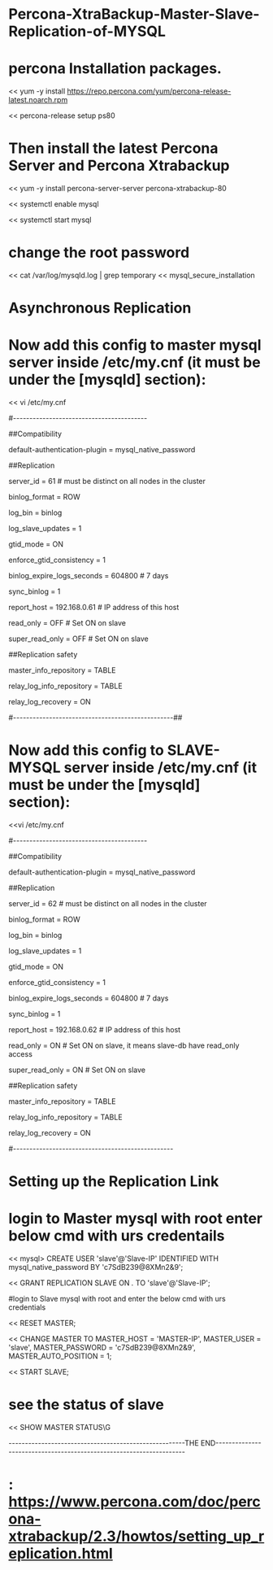 # Percona-XtraBackup-Master-Slave-Replication-of-MYSQL

# percona Installation packages.

<< yum -y install https://repo.percona.com/yum/percona-release-latest.noarch.rpm

<< percona-release setup ps80

# Then install the latest Percona Server and Percona Xtrabackup

<< yum -y install percona-server-server percona-xtrabackup-80

<< systemctl enable mysql

<< systemctl start mysql

# change the root password 

<< cat /var/log/mysqld.log | grep temporary
<< mysql_secure_installation

# Asynchronous Replication
# Now add this config to master mysql server inside /etc/my.cnf (it must be under the [mysqld] section):

<< vi /etc/my.cnf

#-----------------------------------------

##Compatibility

default-authentication-plugin = mysql_native_password
 
##Replication

server_id = 61 # must be distinct on all nodes in the cluster

binlog_format = ROW

log_bin = binlog

log_slave_updates = 1

gtid_mode = ON


enforce_gtid_consistency = 1

binlog_expire_logs_seconds = 604800 # 7 days

sync_binlog = 1

report_host = 192.168.0.61 # IP address of this host

read_only = OFF # Set ON on slave

super_read_only = OFF # Set ON on slave
 
##Replication safety

master_info_repository = TABLE

relay_log_info_repository = TABLE

relay_log_recovery = ON


#-------------------------------------------------##

# Now add this config to SLAVE-MYSQL server inside /etc/my.cnf (it must be under the [mysqld] section):

<<vi /etc/my.cnf

#-----------------------------------------

##Compatibility

default-authentication-plugin = mysql_native_password
 
##Replication

server_id = 62 # must be distinct on all nodes in the cluster

binlog_format = ROW

log_bin = binlog

log_slave_updates = 1

gtid_mode = ON

enforce_gtid_consistency = 1

binlog_expire_logs_seconds = 604800 # 7 days

sync_binlog = 1

report_host = 192.168.0.62 # IP address of this host

read_only = ON # Set ON on slave, it means slave-db have read_only access

super_read_only = ON # Set ON on slave
 
##Replication safety

master_info_repository = TABLE

relay_log_info_repository = TABLE

relay_log_recovery = ON

#-------------------------------------------------

# Setting up the Replication Link

# login to Master mysql with root enter below cmd with urs credentails 

<< mysql> CREATE USER 'slave'@'Slave-IP' IDENTIFIED WITH mysql_native_password BY 'c7SdB239@8XMn2&9';

<< GRANT REPLICATION SLAVE ON *.* TO 'slave'@'Slave-IP';

#login to Slave mysql with root and enter the below cmd with urs credentials 

<< RESET MASTER;

<< CHANGE MASTER TO MASTER_HOST = 'MASTER-IP', MASTER_USER = 'slave', MASTER_PASSWORD = 'c7SdB239@8XMn2&9', MASTER_AUTO_POSITION = 1;

<< START SLAVE;

# see the status of slave

<< SHOW MASTER STATUS\G

------------------------------------------------------THE END--------------------------------------------------------------------
#  :  https://www.percona.com/doc/percona-xtrabackup/2.3/howtos/setting_up_replication.html

